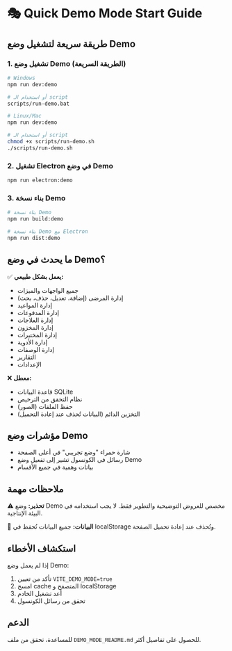 # 🎭 Quick Demo Mode Start Guide

## طريقة سريعة لتشغيل وضع Demo

### 1. تشغيل وضع Demo (الطريقة السريعة)

```bash
# Windows
npm run dev:demo

# أو استخدام الـ script
scripts/run-demo.bat
```

```bash
# Linux/Mac
npm run dev:demo

# أو استخدام الـ script
chmod +x scripts/run-demo.sh
./scripts/run-demo.sh
```

### 2. تشغيل Electron في وضع Demo

```bash
npm run electron:demo
```

### 3. بناء نسخة Demo

```bash
# بناء نسخة Demo
npm run build:demo

# بناء نسخة Demo مع Electron
npm run dist:demo
```

## ما يحدث في وضع Demo؟

✅ **يعمل بشكل طبيعي:**
- جميع الواجهات والميزات
- إدارة المرضى (إضافة، تعديل، حذف، بحث)
- إدارة المواعيد
- إدارة المدفوعات
- إدارة العلاجات
- إدارة المخزون
- إدارة المختبرات
- إدارة الأدوية
- إدارة الوصفات
- التقارير
- الإعدادات

❌ **معطل:**
- قاعدة البيانات SQLite
- نظام التحقق من الترخيص
- حفظ الملفات (الصور)
- التخزين الدائم (البيانات تُحذف عند إعادة التحميل)

## مؤشرات وضع Demo

- شارة حمراء "وضع تجريبي" في أعلى الصفحة
- رسائل في الكونسول تشير إلى تفعيل وضع Demo
- بيانات وهمية في جميع الأقسام

## ملاحظات مهمة

⚠️ **تحذير:** وضع Demo مخصص للعروض التوضيحية والتطوير فقط. لا يجب استخدامه في البيئة الإنتاجية.

🔄 **البيانات:** جميع البيانات تُحفظ في localStorage وتُحذف عند إعادة تحميل الصفحة.

## استكشاف الأخطاء

إذا لم يعمل وضع Demo:

1. تأكد من تعيين `VITE_DEMO_MODE=true`
2. امسح cache المتصفح و localStorage
3. أعد تشغيل الخادم
4. تحقق من رسائل الكونسول

## الدعم

للمساعدة، تحقق من ملف `DEMO_MODE_README.md` للحصول على تفاصيل أكثر.
